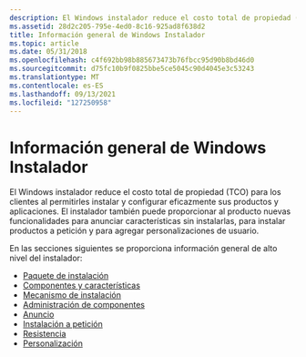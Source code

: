 ```yaml
---
description: El Windows instalador reduce el costo total de propiedad (TCO) para los clientes al permitirles instalar y configurar eficazmente sus productos y aplicaciones.
ms.assetid: 28d2c205-795e-4ed0-8c16-925ad8f638d2
title: Información general de Windows Instalador
ms.topic: article
ms.date: 05/31/2018
ms.openlocfilehash: c4f692bb98b885673473b76fbcc95d90b8bd46d0
ms.sourcegitcommit: d75fc10b9f0825bbe5ce5045c90d4045e3c53243
ms.translationtype: MT
ms.contentlocale: es-ES
ms.lasthandoff: 09/13/2021
ms.locfileid: "127250958"
---
```

# <a name="overview-of-windows-installer"></a>Información general de Windows Instalador

El Windows instalador reduce el costo total de propiedad (TCO) para los clientes al permitirles instalar y configurar eficazmente sus productos y aplicaciones. El instalador también puede proporcionar al producto nuevas funcionalidades para anunciar características sin instalarlas, para instalar productos a petición y para agregar personalizaciones de usuario.

En las secciones siguientes se proporciona información general de alto nivel del instalador:

-   [Paquete de instalación](installation-package.md)
-   [Componentes y características](components-and-features.md)
-   [Mecanismo de instalación](installation-mechanism.md)
-   [Administración de componentes](component-management.md)
-   [Anuncio](advertisement.md)
-   [Instalación a petición](installation-on-demand.md)
-   [Resistencia](resiliency.md)
-   [Personalización](customization.md)

 

 



